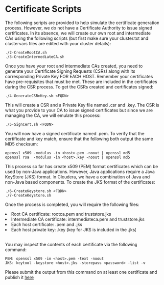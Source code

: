 # Certificate Scripts

The following scripts are provided to help simulate the certificate generation process. However, we do not have a Certificate Authority to issue signed certificates. In its absence, we will create our own root and intermediate CAs using the following scripts (but first make sure your cluster.txt and clustervars files are edited with your cluster details):

```
./2-CreateRootCA.sh
./3-CreateIntermediateCA.sh
```

Once you have your root and intermediate CAs created, you need to generate your Certificate Signing Requests (CSRs) along with its corresponding Private Key FOR EACH HOST. Remember your certificates have pre-requisites that must be met. These are included in the certificates during the CSR process. To get the CSRs created and certificates signed:

```
./4-GenerateCSRnKey.sh <FQDN>
```

This will create a CSR and a Private Key file named <host>.csr and <host>.key. The CSR is what you provide to your CA to issue signed certificates but since we are managing the CA, we will emulate this process:

```
./5-SignCert.sh <FQDN>
```

You will now have a signed certificate named <host>.pem. To verify that the certificate and key match, ensure that the following both output the same MD5 checksum:

```
openssl x509 -modulus -in <host>.pem -noout | openssl md5
openssl rsa  -modulus -in <host>.key -noout | openssl md5
```

This process so far has create x509 (PEM) format certificates which can be used by non-Java applications. However, Java applications require a Java KeyStore (JKS) format. In Cloudera, we have a combination of Java and non-Java based components. To create the JKS format of the certificates:

```
./6-CreateKeystore.sh <FQDN>
./7-CreateKeystore.sh
```

Once the process is completed, you will require the following files:

<li>Root CA certificate: rootca.pem and truststore.jks</li>
<li>Intermediate CA certificate: intermediateca.pem and truststore.jks</li>
<li>Each host certificate: <host>.pem and <host>.jks</li>
<li>Each host private key: <host>.key (key for JKS is included in the <host>.jks)</li>

<br/>

You may inspect the contents of each certificate via the following command:

```
PEM: openssl x509 -in <host>.pem -text -noout
JKS: keytool -keystore <host>.jks -storepass <password> -list -v
```

Please submit the output from this command on at least one certificate and publish it <a href="output.txt">here</a>
